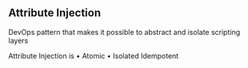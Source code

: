 ## Attribute Injection

DevOps pattern that makes it possible to abstract and isolate scripting layers

Attribute Injection is 
• Atomic 
• Isolated Idempotent
